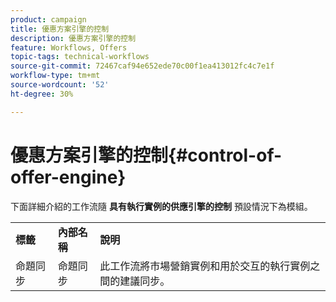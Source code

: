 ```yaml
---
product: campaign
title: 優惠方案引擎的控制
description: 優惠方案引擎的控制
feature: Workflows, Offers
topic-tags: technical-workflows
source-git-commit: 72467caf94e652ede70c00f1ea413012fc4c7e1f
workflow-type: tm+mt
source-wordcount: '52'
ht-degree: 30%

---
```



# 優惠方案引擎的控制{#control-of-offer-engine}



下面詳細介紹的工作流隨 **具有執行實例的供應引擎的控制** 預設情況下為模組。

<table> 
 <tbody> 
  <tr> 
   <td> <strong>標籤</strong><br /> </td> 
   <td> <strong>內部名稱</strong><br /> </td> 
   <td> <strong>說明</strong><br /> </td> 
  </tr> 
  <tr> 
   <td> <span class="uicontrol">命題同步</span> <br /> </td> 
   <td> <span class="uicontrol">命題同步</span> <br /> </td> 
   <td> 此工作流將市場營銷實例和用於交互的執行實例之間的建議同步。<br /> </td> 
  </tr> 
 </tbody> 
</table>

